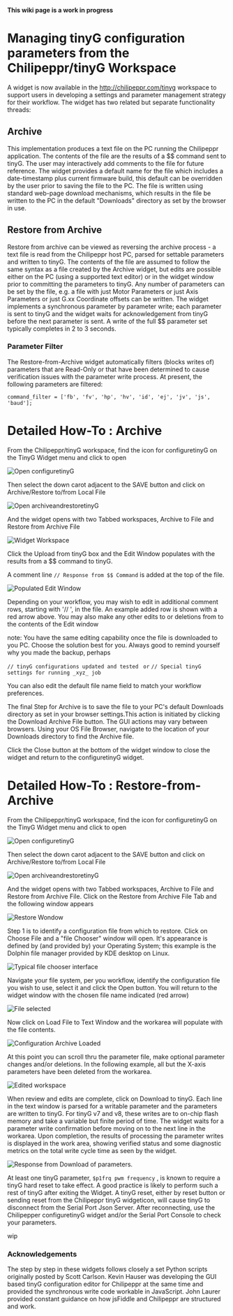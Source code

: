 **This wiki page is a work in progress**
# Managing tinyG configuration parameters from the Chilipeppr/tinyG Workspace #
A widget is now available in the http://chilipeppr.com/tinyg workspace to support users in developing a settings and parameter management strategy for their workflow. The widget has two related but separate functionality threads:
## Archive ##
This implementation produces a text file on the PC running the Chilipeppr application. The contents of the file are the results of a $$ command sent to tinyG. The user may interactively add comments to the file for future reference. The widget provides a default name for the file which includes a date-timestamp plus current firmware build, this default can be overridden by the user prior to saving the file to the PC. The file is written using standard web-page download mechanisms, which results in the file be written to the PC in the default "Downloads" directory as set by the browser in use.
## Restore from Archive ##
Restore from archive can be viewed as reversing the archive process - a text file is read from the Chilipeppr host PC, parsed for settable parameters and written to tinyG. The contents of the file are assumed to follow the same syntax as a file created by the Archive widget, but edits are possible either on the PC (using a supported text editor) or in the widget window prior to committing the parameters to tinyG. Any number of parameters can be set by the file, e.g. a file with just Motor Parameters or just Axis Parameters or just G.xx Coordinate offsets can be written.
The widget implements a synchronous parameter by parameter write; each parameter is sent to tinyG and the widget waits for acknowledgement from tinyG before the next parameter is sent.
A write of the full $$ parameter set typically completes in 2 to 3 seconds.
### Parameter Filter ###
The Restore-from-Archive widget automatically filters (blocks writes of) parameters that are Read-Only or that have been determined to cause verification issues with the parameter write process. At present, the following parameters are filtered: 

  `command_filter = ['fb', 'fv', 'hp', 'hv', 'id', 'ej', 'jv', 'js', 'baud'];`

# Detailed How-To : Archive #
From the Chilipeppr/tinyG workspace, find the icon for configuretinyG on the TinyG Widget menu and click to open

![Open configuretinyG](https://dl.dropboxusercontent.com/u/50261731/Wiki%20Work/Selection_226.jpg)

Then select the down carot adjacent to the SAVE button and click on Archive/Restore to/from Local File

![Open archiveandrestoretinyG](https://dl.dropboxusercontent.com/u/50261731/Wiki%20Work/Selection_227.jpg)

And the widget opens with two Tabbed workspaces, Archive to File and Restore from Archive File

![Widget Workspace](https://dl.dropboxusercontent.com/u/50261731/Wiki%20Work/Selection_228.jpg)

Click the Upload from tinyG box and the Edit Window populates with the results from a $$ command to tinyG.

A comment line `// Response from $$ Command` is added at the top of the file.

![Populated Edit Window](https://dl.dropboxusercontent.com/u/50261731/Wiki%20Work/Selection_235.jpg)

Depending on your workflow, you may wish to edit in additional comment rows, starting with '// ', in the file. An example added row is shown with a red arrow above.
You may also make any other edits to or deletions from to the contents of the Edit window

note: You have the same editing capability once the file is downloaded to you PC. Choose the solution best for you. Always good to remind yourself why you made the backup, perhaps
 
`// tinyG configurations updated and tested `
`or`
`// Special tinyG settings for running _xyz_ job`

You can also edit the default file name field to match your workflow preferences.

The final Step for Archive is to save the file to your PC's default Downloads directory as set in your browser settings.This action is initiated by clicking the Download Archive File button. The GUI actions may vary between browsers.
Using your OS File Browser, navigate to the location of your Downloads directory to find the Archive file. 

Click the Close button at the bottom of the widget window to close the widget and return to the configuretinyG widget.

# Detailed How-To : Restore-from-Archive #
From the Chilipeppr/tinyG workspace, find the icon for configuretinyG on the TinyG Widget menu and click to open

![Open configuretinyG](https://dl.dropboxusercontent.com/u/50261731/Wiki%20Work/Selection_226.jpg)

Then select the down carot adjacent to the SAVE button and click on Archive/Restore to/from Local File

![Open archiveandrestoretinyG](https://dl.dropboxusercontent.com/u/50261731/Wiki%20Work/Selection_227.jpg)

And the widget opens with two Tabbed workspaces, Archive to File and Restore from Archive File. Click on the Restore from Archive File Tab and the following window appears

![Restore Wondow](https://dl.dropboxusercontent.com/u/50261731/Wiki%20Work/Selection_236.jpg)

Step 1 is to identify a configuration file from which to restore. Click on Choose File and a "file Chooser" window will open. It's appearance is defined by (and provided by) your Operating System; this example is the Dolphin file manager provided by KDE desktop on Linux.

![Typical file chooser interface](https://dl.dropboxusercontent.com/u/50261731/Wiki%20Work/Selection_237.jpg)

Navigate your file system, per you workflow, identify the configuration file you wish to use, select it and click the Open button. You will return to the widget window with the chosen file name indicated (red arrow)

![File selected](https://dl.dropboxusercontent.com/u/50261731/Wiki%20Work/Selection_238.jpg)

Now click on Load File to Text Window and the workarea will populate with the file contents.

![Configuration Archive Loaded](https://dl.dropboxusercontent.com/u/50261731/Wiki%20Work/Selection_239.jpg)

At this point you can scroll thru the parameter file, make optional parameter changes and/or deletions. In the following example, all but the X-axis parameters have been deleted from the workarea.

![Edited workspace](https://dl.dropboxusercontent.com/u/50261731/Wiki%20Work/Selection_240.jpg)

When review and edits are complete, click on Download to tinyG. Each line in the text window is parsed for a writable parameter and the parameters are written to tinyG. For tinyG v7 and v8,  these writes are to on-chip flash memory and take a variable but finite period of time. The widget waits for a parameter write confirmation before moving on to the next line in the workarea.
Upon completion, the results of processing the parameter writes is displayed in the work area, showing verified status and some diagnostic metrics on the total write cycle time as seen by the widget.

![Response from Download of parameters.](https://dl.dropboxusercontent.com/u/50261731/Wiki%20Work/Selection_241.jpg)

At least one tinyG parameter, `$p1frq pwm frequency` , is known to require a tinyG hard reset to take effect. A good practice is likely to perform such a rest of tinyG after exiting the Widget.
A tinyG reset, either by reset button or sending reset from the Chilipeppr tinyG widgeticon, will cause tinyG to disconnect from the Serial Port Json Server.
After reconnecting, use the Chilipepper configuretinyG widget and/or the Serial Port Console to check your parameters.




wip

### Acknowledgements ###

The step by step in these widgets follows closely a set Python scripts originally posted by Scott Carlson. 
Kevin Hauser was developing the GUI based tinyG configuration editor for Chilipeppr at the same time and provided the synchronous write code workable in JavaScript. John Laurer provided constant guidance on how jsFiddle and Chilipeppr are structured and work.